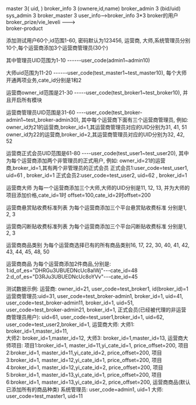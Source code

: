 
master 3( uid,    )
broker_info 3  (ownere,id,name)
broker_admin 3 (bid/uid)
sys_admin 3
broker_master  3
user_info-->broker_info   3*3 broker的用户
broker_prize/vie_leveli --->   
broker-product



添加测试用户60个,id范围1-60, 密码默认为123456, 运营商, 大师,系统管理员分别10个,每个运营商添加3个运营商管理员(30个)

其中管理员UID范围为1-10 ------user_code(admin1~admin10)

大师uid范围为11-20  ------user_code(test_master1~test_master10), 每个大师开通两项业务,cate_id分别是1和2

运营商owner_id范围是21-30  -----user_code(test_broker1~test_broker10), 并且开启所有模块

运营商管理员UID范围是31-60  ----user_code(test_broker-admin1~test_broker-admin30),
	其中每个运营商下面有三个运营商管理员, 例如:
	owner_id为21的运营商,broker_id=1,其运营商管理员对应的UID分别为31, 41, 51 			  
	owner_id为22的运营商,broker_id=2,其运营商管理员对应的UID分别为32, 42, 52
	
运营商正式会员UID范围是61-80 ----user_code(test_user1~test_user20),
    其中为每个运营商添加两个非管理员的正式用户, 例如:
        owner_id=21的运营商,broker_id=1,其有两个非管理员的正式会员
            正式会员1:user_code=test_user1, uid=61 , broker_id=1
            正式会员2:user_code=test_user2, uid=62 , broker_id=1
            
运营商大师 为每一个运营商添加三个大师,大师的UID分别是11, 12, 13, 并为大师的项目添加价格,cate_id=1时 offset=100,cate_id=2时offset=200

运营商悬赏贴收费标准列表  为每个运营商添加三个平台悬赏贴收费标准 分别是1, 2, 3

运营商闪断贴收费标准列表  为每个运营商添加三个平台闪断贴收费标准 分别是1, 2, 3

运营商商品类别  为每个运营商选择已有的所有商品类别16, 17, 22, 30, 40, 41, 42, 43, 44, 45, 48, 50
  
运营商商品  为每个运营商添加2件商品,分别是:
        1:id_of_es="DHRGu3UBUEDNcUc8aIWj"---cate_id=48 
        2:d_of_es="D3RJu3UBUEDNcUc8oYVv"---cate_id=45 

测试数据示例:
       运营商: owner_id=21, user_code=test_broker1, id(broker_id)=1
       运营商管理员:uid=31, user_code=test_broker-admin1, broker_id=1,
                   uid=41, user_code=test_broker-admin11, broker_id=1,
                   uid=51, user_code=test_broker-admin21, broker_id=1,
       正式会员(已经被代理的非运营商管理员用户):
                    uid=61, user_code=test_user1,broker_id=1,
                    uid=62, user_code=test_user2,broker_id=1,
       运营商大师: 
            大师1: broker_id=1,master_id=11,  
            大师2: broker_id=1,master_id=12, 
            大师3: broker_id=1,master_id=13,
       运营商大师项目:
            项目1:broker_id=1, master_id=11,yi_cate_id=1, price_offset=200,
            项目2:broker_id=1, master_id=11,yi_cate_id=2, price_offset=200,
            项目3:broker_id=1, master_id=12,yi_cate_id=1, price_offset=200,
            项目4:broker_id=1, master_id=12,yi_cate_id=2, price_offset=200,
            项目5:broker_id=1, master_id=13,yi_cate_id=1, price_offset=200,
            项目6:broker_id=1, master_id=13,yi_cate_id=2, price_offset=200,
        运营商商品(默认已添加所有的商品种类)
        系统管理员: 
            user_code=admin1, uid=1
        大师: 
            user_code=test_master1, uid=11
         

